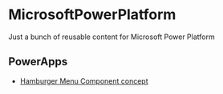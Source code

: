 # MicrosoftPowerPlatform
Just a bunch of reusable content for Microsoft Power Platform


## PowerApps

* [Hamburger Menu Component concept](./https://github.com/anderseide/MicrosoftPowerPlatform/tree/master/PowerApps/Components/HamburgerMenuConcept)

